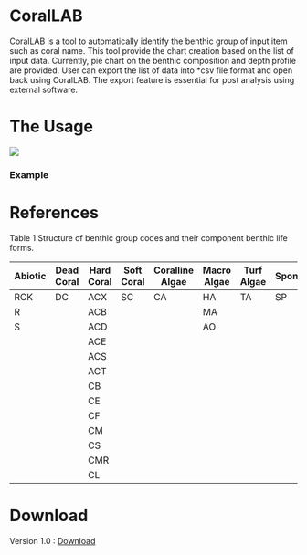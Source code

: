 # CoralLAB

CoralLAB is a tool to automatically identify the benthic group of input item such as coral name. This tool provide the chart creation based on the list of input data. Currently, pie chart on the benthic composition and depth profile are provided. User can export the list of data into *csv file format and open back using CoralLAB. The export feature is essential for post analysis using external software.

# The Usage
![](https://github.com/zaimpauzi/CoralLAB/blob/master/Documentation/Usage.PNG?raw=true)
### Example

# References

Table 1 Structure of benthic group codes and their component benthic life forms.

| Abiotic  | Dead Coral | Hard Coral | Soft Coral | Coralline Algae | Macro Algae | Turf Algae | Sponge | Other | Indeterminate |
|----------|------------|------------|------------|-----------------|-------------|------------|--------|-------|---------------|
|   RCK    |     DC     |     ACX    |       SC   |         CA      |      HA     |     TA     |    SP  |   OT  |    IN         |
|    R     |            |     ACB    |            |                 |      MA     |            |        |  UNID |     W         |
|    S     |            |     ACD    |            |                 |      AO     |            |        |       |               |
|          |            |     ACE    |            |                 |             |            |        |       |               |
|          |            |     ACS    |            |                 |             |            |        |       |               |
|          |            |     ACT    |            |                 |             |            |        |       |               |
|          |            |     CB     |            |                 |             |            |        |       |               |
|          |            |     CE     |            |                 |             |            |        |       |               |
|          |            |     CF     |            |                 |             |            |        |       |               |
|          |            |     CM     |            |                 |             |            |        |       |               |
|          |            |     CS     |            |                 |             |            |        |       |               |
|          |            |     CMR    |            |                 |             |            |        |       |               |
|          |            |     CL     |            |                 |             |            |        |       |               |


# Download

Version 1.0 : [Download](https://github.com/zaimpauzi/CoralLAB/releases/download/1.0/CoralLAB_v1.0_setup.exe)
